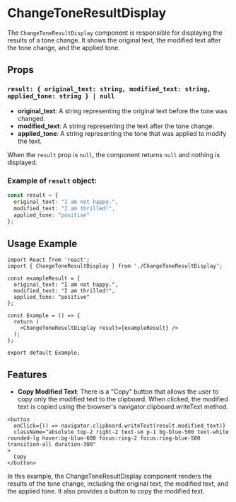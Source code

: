 # ChangeToneResultDisplay

The `ChangeToneResultDisplay` component is responsible for displaying the results of a tone change. It shows the original text, the modified text after the tone change, and the applied tone.

## Props

### `result: { original_text: string, modified_text: string, applied_tone: string } | null`
- **original_text**: A string representing the original text before the tone was changed.
- **modified_text**: A string representing the text after the tone change.
- **applied_tone**: A string representing the tone that was applied to modify the text.

When the `result` prop is `null`, the component returns `null` and nothing is displayed.

### Example of `result` object:

```ts
const result = {
  original_text: "I am not happy.",
  modified_text: "I am thrilled!",
  applied_tone: "positive"
};
```

## Usage Example
```tsx
import React from 'react';
import { ChangeToneResultDisplay } from './ChangeToneResultDisplay';

const exampleResult = {
  original_text: "I am not happy.",
  modified_text: "I am thrilled!",
  applied_tone: "positive"
};

const Example = () => {
  return (
    <ChangeToneResultDisplay result={exampleResult} />
  );
};

export default Example;

```
## Features

- **Copy Modified Text**: There is a "Copy" button that allows the user to copy only the modified text to the clipboard. When clicked, the modified text is copied using the browser's navigator.clipboard.writeText method.

```tsx
<button
  onClick={() => navigator.clipboard.writeText(result.modified_text)}
  className="absolute top-2 right-2 text-sm p-1 bg-blue-500 text-white rounded-lg hover:bg-blue-600 focus:ring-2 focus:ring-blue-500 transition-all duration-300"
>
  Copy
</button>
```
In this example, the ChangeToneResultDisplay component renders the results of the tone change, including the original text, the modified text, and the applied tone. It also provides a button to copy the modified text.